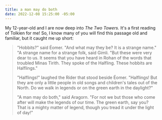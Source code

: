 ```yaml
---
title: a man may do both
date: 2022-12-08 15:25:00 -05:00
---
```


My 12-year-old and I are now deep into *The Two Towers.* It's a first reading of Tolkien for me! So, I know many of you will find this passage old and familiar, but it caught me up short:

>"Hobbits?" said Éomer. "And what may they be? It is a strange name."
>"A strange name for a strange folk, said Gimli. "But these were very dear to us. It seems that you have heard in Rohan of the words that troubled Minas Tirith. They spoke of the Halfling. These hobbits are Halflings."
>
>"Halflings!" laughed the Rider that stood beside Éomer. "Halflings! But they are only a little people in old songs and children's tales out of the North. Do we walk in legends or on the green earth in the daylight?"
>
>"A man may do both," said Aragorn. "For not we but those who come after will make the legends of our time. The green earth, say you? That is a mighty matter of legend, though you tread it under the light of day!"